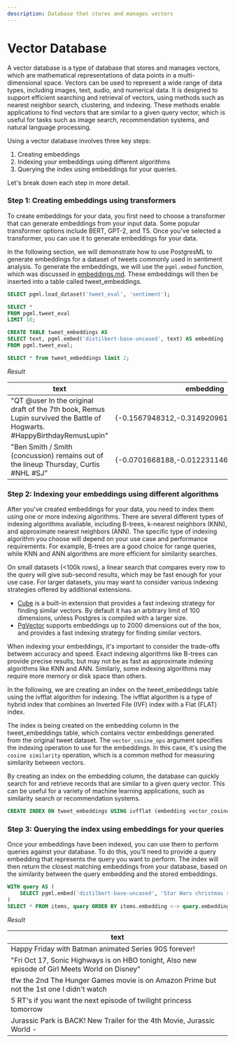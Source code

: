 ```yaml
---
description: Database that stores and manages vectors
---
```


# Vector Database

A vector database is a type of database that stores and manages vectors, which are mathematical representations of data points in a multi-dimensional space. Vectors can be used to represent a wide range of data types, including images, text, audio, and numerical data. It is designed to support efficient searching and retrieval of vectors, using methods such as nearest neighbor search, clustering, and indexing. These methods enable applications to find vectors that are similar to a given query vector, which is useful for tasks such as image search, recommendation systems, and natural language processing.

Using a vector database involves three key steps:&#x20;

1. Creating embeddings
2. Indexing your embeddings using different algorithms
3. Querying the index using embeddings for your queries.&#x20;

Let's break down each step in more detail.

### Step 1: Creating embeddings using transformers

To create embeddings for your data, you first need to choose a transformer that can generate embeddings from your input data. Some popular transformer options include BERT, GPT-2, and T5. Once you've selected a transformer, you can use it to generate embeddings for your data.

In the following section, we will demonstrate how to use PostgresML to generate embeddings for a dataset of tweets commonly used in sentiment analysis. To generate the embeddings, we will use the `pgml.embed` function, which was discussed in [embeddings.md](natural-language-processing/embeddings.md "mention"). These embeddings will then be inserted into a table called tweet\_embeddings.

```sql
SELECT pgml.load_dataset('tweet_eval', 'sentiment');

SELECT * 
FROM pgml.tweet_eval
LIMIT 10;

CREATE TABLE tweet_embeddings AS
SELECT text, pgml.embed('distilbert-base-uncased', text) AS embedding 
FROM pgml.tweet_eval;

SELECT * from tweet_embeddings limit 2;
```

_Result_

| text                                                                                                                    | embedding                                     |
| ----------------------------------------------------------------------------------------------------------------------- | --------------------------------------------- |
| "QT @user In the original draft of the 7th book, Remus Lupin survived the Battle of Hogwarts. #HappyBirthdayRemusLupin" | {-0.1567948312,-0.3149209619,0.2163394839,..} |
| "Ben Smith / Smith (concussion) remains out of the lineup Thursday, Curtis #NHL #SJ"                                    | {-0.0701668188,-0.012231146,0.1304316372,.. } |

### Step 2: Indexing your embeddings using different algorithms

After you've created embeddings for your data, you need to index them using one or more indexing algorithms. There are several different types of indexing algorithms available, including B-trees, k-nearest neighbors (KNN), and approximate nearest neighbors (ANN). The specific type of indexing algorithm you choose will depend on your use case and performance requirements. For example, B-trees are a good choice for range queries, while KNN and ANN algorithms are more efficient for similarity searches.

On small datasets (<100k rows), a linear search that compares every row to the query will give sub-second results, which may be fast enough for your use case. For larger datasets, you may want to consider various indexing strategies offered by additional extensions.

* [Cube](https://www.postgresql.org/docs/current/cube.html) is a built-in extension that provides a fast indexing strategy for finding similar vectors. By default it has an arbitrary limit of 100 dimensions, unless Postgres is compiled with a larger size.
* [PgVector](https://github.com/pgvector/pgvector) supports embeddings up to 2000 dimensions out of the box, and provides a fast indexing strategy for finding similar vectors.

When indexing your embeddings, it's important to consider the trade-offs between accuracy and speed. Exact indexing algorithms like B-trees can provide precise results, but may not be as fast as approximate indexing algorithms like KNN and ANN. Similarly, some indexing algorithms may require more memory or disk space than others.

In the following, we are creating an index on the tweet\_embeddings table using the ivfflat algorithm for indexing. The ivfflat algorithm is a type of hybrid index that combines an Inverted File (IVF) index with a Flat (FLAT) index.

The index is being created on the embedding column in the tweet\_embeddings table, which contains vector embeddings generated from the original tweet dataset. The `vector_cosine_ops` argument specifies the indexing operation to use for the embeddings. In this case, it's using the `cosine similarity` operation, which is a common method for measuring similarity between vectors.

By creating an index on the embedding column, the database can quickly search for and retrieve records that are similar to a given query vector. This can be useful for a variety of machine learning applications, such as similarity search or recommendation systems.

```sql
CREATE INDEX ON tweet_embeddings USING ivfflat (embedding vector_cosine_ops);
```

### Step 3: Querying the index using embeddings for your queries

Once your embeddings have been indexed, you can use them to perform queries against your database. To do this, you'll need to provide a query embedding that represents the query you want to perform. The index will then return the closest matching embeddings from your database, based on the similarity between the query embedding and the stored embeddings.

```sql
WITH query AS (
    SELECT pgml.embed('distilbert-base-uncased', 'Star Wars christmas special is on Disney')::vector AS embedding
)
SELECT * FROM items, query ORDER BY items.embedding <-> query.embedding LIMIT 5;
```

_Result_

| text                                                                                           |
| ---------------------------------------------------------------------------------------------- |
| Happy Friday with Batman animated Series 90S forever!                                          |
| "Fri Oct 17, Sonic Highways is on HBO tonight, Also new episode of Girl Meets World on Disney" |
| tfw the 2nd The Hunger Games movie is on Amazon Prime but not the 1st one I didn't watch       |
| 5 RT's if you want the next episode of twilight princess tomorrow                              |
| Jurassic Park is BACK! New Trailer for the 4th Movie, Jurassic World -                         |
